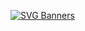 [![SVG Banners](https://svg-banners.vercel.app/api?type=origin&text1=Herkese%20Merhaba%20😇&text2=💖%30Hoş%30Geldiniz&width=800&height=400)](https://github.com/Akshay090/svg-banners)
